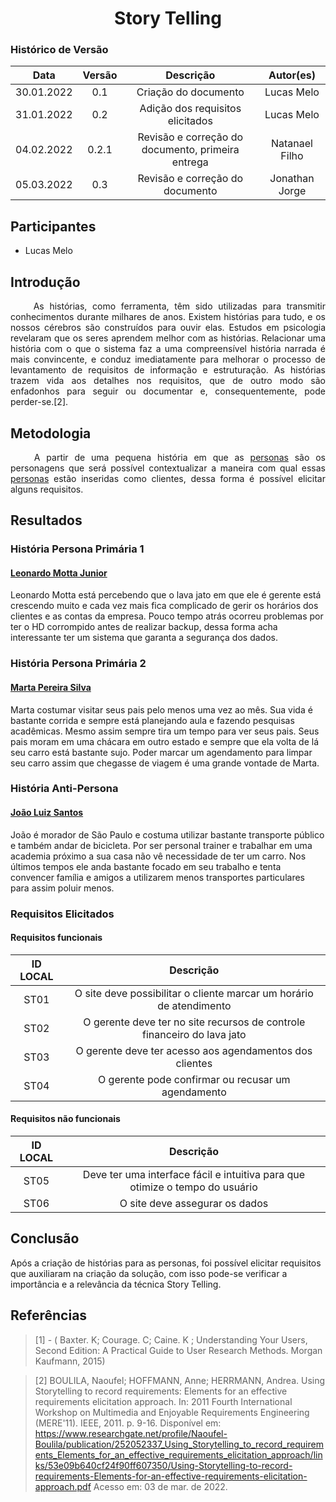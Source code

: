# <center> Story Telling

### Histórico de Versão
|    Data    | Versão | Descrição            | Autor(es)       |
| :--------: | :----: | :------------------: | :-------------: |
| 30.01.2022 |  0.1   | Criação do documento | Lucas Melo |
| 31.01.2022 |  0.2   | Adição dos requisitos elicitados | Lucas Melo |
| 04.02.2022 | 0.2.1  | Revisão e correção do documento, primeira entrega | Natanael Filho |
| 05.03.2022 |  0.3   | Revisão e correção do documento | Jonathan Jorge |

## Participantes

* Lucas Melo

##  Introdução

<p align="justify">&emsp;&emsp;
  As histórias, como ferramenta, têm sido utilizadas para transmitir conhecimentos durante milhares de anos. Existem histórias para tudo, e os nossos cérebros são construídos para ouvir elas. Estudos em psicologia revelaram que os seres aprendem melhor com as histórias. Relacionar uma história com o que o sistema faz a uma compreensível história narrada  é mais convincente, e conduz imediatamente para melhorar o processo de levantamento de requisitos de informação e estruturação. As histórias trazem vida aos detalhes nos requisitos, que de outro modo são enfadonhos para seguir ou documentar e, consequentemente, pode perder-se.[2].
  
</p>

## Metodologia
<p align="justify">&emsp;&emsp;
  A partir de uma pequena história em que as <a href='/Personas'> personas</a>  são os personagens que será possível contextualizar a maneira com qual essas <a href='/Personas'> personas</a>  estão inseridas como clientes, dessa forma é possível elicitar alguns requisitos.
</p>

## Resultados
### História Persona Primária 1
#### [Leonardo Motta Junior](/Personas/#leonardo)

Leonardo Motta está percebendo que o lava jato em que ele é gerente está crescendo muito e cada vez mais fica complicado de gerir os horários dos clientes e as contas da empresa. Pouco tempo atrás ocorreu problemas por ter o HD corrompido antes de realizar backup, dessa forma acha interessante ter um sistema que garanta a segurança dos dados.


### História Persona Primária 2

#### [Marta Pereira Silva](/Personas/#marta)

Marta costumar visitar seus pais pelo menos uma vez ao mês. Sua vida é bastante corrida e sempre está planejando aula e fazendo pesquisas acadêmicas. Mesmo assim sempre tira um tempo para ver seus pais. Seus pais moram em uma chácara em outro estado e sempre que ela volta de lá seu carro está bastante sujo. Poder marcar um agendamento para limpar seu carro assim que chegasse de viagem é uma grande vontade de Marta.


### História Anti-Persona

#### [João Luiz Santos](/sprint01/Personas/#joao)

João é morador de São Paulo e costuma utilizar bastante transporte público e também andar de bicicleta. Por ser personal trainer e trabalhar em uma academia próximo a sua casa não vê necessidade de ter um carro. Nos últimos tempos ele anda bastante focado em seu trabalho e tenta convencer família e amigos a utilizarem menos transportes particulares para assim poluir menos.

### Requisitos Elicitados

#### Requisitos funcionais
| ID LOCAL | Descrição |
| :------: | :-------: |
| ST01 | O site deve possibilitar o cliente marcar um horário de atendimento|
| ST02 | O gerente deve ter no site recursos de controle financeiro do lava jato|
| ST03 | O gerente deve ter acesso aos agendamentos dos clientes |
| ST04 | O gerente pode confirmar ou recusar um agendamento |

#### Requisitos não funcionais
| ID LOCAL | Descrição |
| :------: | :-------: |
| ST05 | Deve ter uma interface fácil e intuitiva para que otimize o tempo do usuário|
| ST06 | O site deve assegurar os dados |

## Conclusão
Após a criação de histórias para as personas, foi possível elicitar requisitos que auxiliaram na criação da solução, com isso pode-se verificar a importância e a relevância da técnica Story Telling.

## Referências

> [1] - (  Baxter. K; Courage. C; Caine. K ;  Understanding Your Users, Second Edition: A Practical Guide to User Research Methods. Morgan Kaufmann, 2015)

> [2] BOULILA, Naoufel; HOFFMANN, Anne; HERRMANN, Andrea. Using Storytelling to record requirements: Elements for an effective requirements elicitation approach. In: 2011 Fourth International Workshop on Multimedia and Enjoyable Requirements Engineering (MERE'11). IEEE, 2011. p. 9-16. Disponível em: <https://www.researchgate.net/profile/Naoufel-Boulila/publication/252052337_Using_Storytelling_to_record_requirements_Elements_for_an_effective_requirements_elicitation_approach/links/53e09b640cf24f90ff607350/Using-Storytelling-to-record-requirements-Elements-for-an-effective-requirements-elicitation-approach.pdf>
Acesso em: 03 de mar. de 2022.